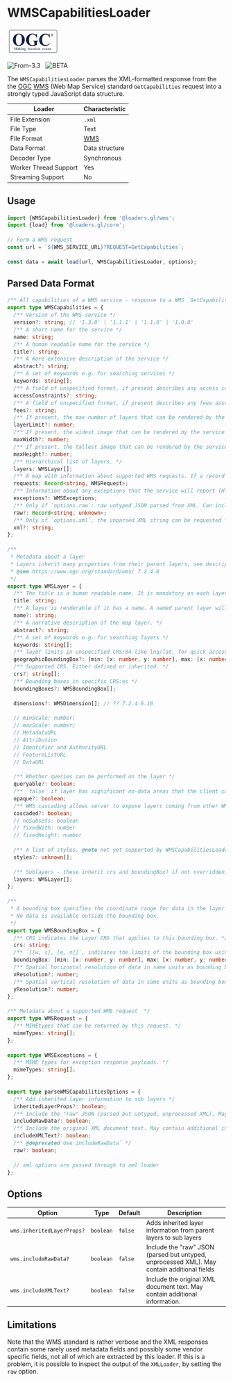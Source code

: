 # WMSCapabilitiesLoader

![ogc-logo](../../../images/logos/ogc-logo-60.png)

<p class="badges">
  <img src="https://img.shields.io/badge/From-v3.3-blue.svg?style=flat-square" alt="From-3.3" />
  &nbsp;
	<img src="https://img.shields.io/badge/-BETA-teal.svg" alt="BETA" />
</p>

The `WMSCapabilitiesLoader` parses the XML-formatted response from the 
the [OGC](https://www.opengeospatial.org/) [WMS](https://www.ogc.org/standards/wms) (Web Map Service) standard `GetCapabilities` request into a strongly typed JavaScript data structure.

| Loader                | Characteristic                                       |
| --------------------- | ---------------------------------------------------- |
| File Extension        | `.xml`                                               |
| File Type             | Text                                                 |
| File Format           | [WMS](https://en.wikipedia.org/wiki/Web_Map_Service) |
| Data Format           | Data structure                                       |
| Decoder Type          | Synchronous                                          |
| Worker Thread Support | Yes                                                  |
| Streaming Support     | No                                                   |

## Usage

```typescript
import {WMSCapabilitiesLoader} from '@loaders.gl/wms';
import {load} from '@loaders.gl/core';

// Form a WMS request
const url = `${WMS_SERVICE_URL}?REQUEST=GetCapabilities`;

const data = await load(url, WMSCapabilitiesLoader, options);
```

## Parsed Data Format

```typescript
/** All capabilities of a WMS service - response to a WMS `GetCapabilities` data structure extracted from XML */
export type WMSCapabilities = {
  /** Version of the WMS service */
  version?: string; // '1.3.0' | '1.1.1' | '1.1.0' | '1.0.0'
  /** A short name for the service */
  name: string;
  /** A human readable name for the service */
  title?: string;
  /** A more extensive description of the service */
  abstract?: string;
  /** A set of keywords e.g. for searching services */
  keywords: string[];
  /** A field of unspecified format, if present describes any access constraints required to use the service. */
  accessConstraints?: string;
  /** A field of unspecified format, if present describes any fees associated with the use of the service */
  fees?: string;
  /** If present, the max number of layers that can be rendered by the service */
  layerLimit?: number;
  /** If present, the widest image that can be rendered by the service */
  maxWidth?: number;
  /** If present, the tallest image that can be rendered by the service */
  maxHeight?: number;
  /** Hierarchical list of layers. */
  layers: WMSLayer[];
  /** A map with information about supported WMS requests. If a record is present, the request is supported by the service */
  requests: Record<string, WMSRequest>;
  /** Information about any exceptions that the service will report (HTTP status != 2xx) */
  exceptions?: WMSExceptions;
  /** Only if `options.raw`: raw untyped JSON parsed from XML. Can include information not extracted in the typed response. */
  raw?: Record<string, unknown>;
  /** Only if `options.xml`, the unparsed XML string can be requested */
  xml?: string;
};

/**
 * Metadata about a layer
 * Layers inherit many properties from their parent layers, see description of individual props for details.
 * @see https://www.ogc.org/standard/wms/ 7.2.4.6
 */
export type WMSLayer = {
  /** The title is a human readable name. It is mandatory on each layer. Not inherited.  */
  title: string;
  /** A layer is renderable if it has a name. A named parent layer will render all its sublayers. Not inherited. */
  name?: string;
  /** A narrative description of the map layer. */
  abstract?: string;
  /** A set of keywords e.g. for searching layers */
  keywords: string[];
  /** layer limits in unspecified CRS:84-like lng/lat, for quick access w/o CRS calculations.  Defined or inherited. */
  geographicBoundingBox?: [min: [x: number, y: number], max: [x: number, y: number]];
  /** Supported CRS. Either defined or inherited. */
  crs?: string[];
  /** Bounding boxes in specific CRS:es */
  boundingBoxes?: WMSBoundingBox[];

  dimensions?: WMSDimension[]; // ?? 7.2.4.6.10

  // minScale: number;
  // maxScale: number;
  // MetadataURL
  // Attribution
  // Identifier and AuthorityURL
  // FeatureListURL
  // DataURL

  /** Whether queries can be performed on the layer */
  queryable?: boolean;
  /** `false` if layer has significant no-data areas that the client can display as transparent. */
  opaque?: boolean;
  /** WMS cascading allows server to expose layers coming from other WMS servers as if they were local layers */
  cascaded?: boolean;
  // noSubsets: boolean
  // fixedWith: number
  // fixedHeight: number

  /** A list of styles. @note not yet supported by WMSCapabilitiesLoader */
  styles?: unknown[];

  /** Sublayers - these inherit crs and boundingBox) if not overridden) */
  layers: WMSLayer[];
};

/**
 * A bounding box specifies the coordinate range for data in the layer.
 * No data is available outside the bounding box.
 */
export type WMSBoundingBox = {
  /** CRS indicates the Layer CRS that applies to this bounding box. */
  crs: string;
  /** `[[w, s], [e, n]]`, indicates the limits of the bounding box using the axis units and order of the specified CRS. */
  boundingBox: [min: [x: number, y: number], max: [x: number, y: number]];
  /** Spatial horizontal resolution of data in same units as bounding box */
  xResolution?: number;
  /** Spatial vertical resolution of data in same units as bounding box */
  yResolution?: number;
};

/** Metadata about a supported WMS request  */
export type WMSRequest = {
  /** MIMEtypes that can be returned by this request. */
  mimeTypes: string[];
};

export type WMSExceptions = {
  /** MIME types for exception response payloads. */
  mimeTypes: string[];
};

export type parseWMSCapabilitiesOptions = {
  /** Add inherited layer information to sub layers */
  inheritedLayerProps?: boolean;
  /** Include the "raw" JSON (parsed but untyped, unprocessed XML). May contain additional fields */
  includeRawData?: boolean;
  /** Include the original XML document text. May contain additional information. */
  includeXMLText?: boolean;
  /** @deprecated Use includeRawData` */
  raw?: boolean;

  // xml options are passed through to xml loader
};
```

## Options

| Option                 | Type      | Default | Description                                                                                 |
| ---------------------- | --------- | ------- | ------------------------------------------------------------------------------------------- |
| `wms.inheritedLayerProps?` | `boolean` | `false` | Adds inherited layer information from parent layers to sub layers                           |
| `wms.includeRawData?`      | `boolean` | `false` | Include the "raw" JSON (parsed but untyped, unprocessed XML). May contain additional fields |
| `wms.includeXMLText?`      | `boolean` | `false` | Include the original XML document text. May contain additional information.                 |

## Limitations

Note that the WMS standard is rather verbose and the XML responses contain some rarely used metadata fields and possibly some vendor specific fields, not all of which are extracted by this loader. If this is a problem, it is possible to inspect the output of the `XMLLoader`, by setting the `raw` option.

